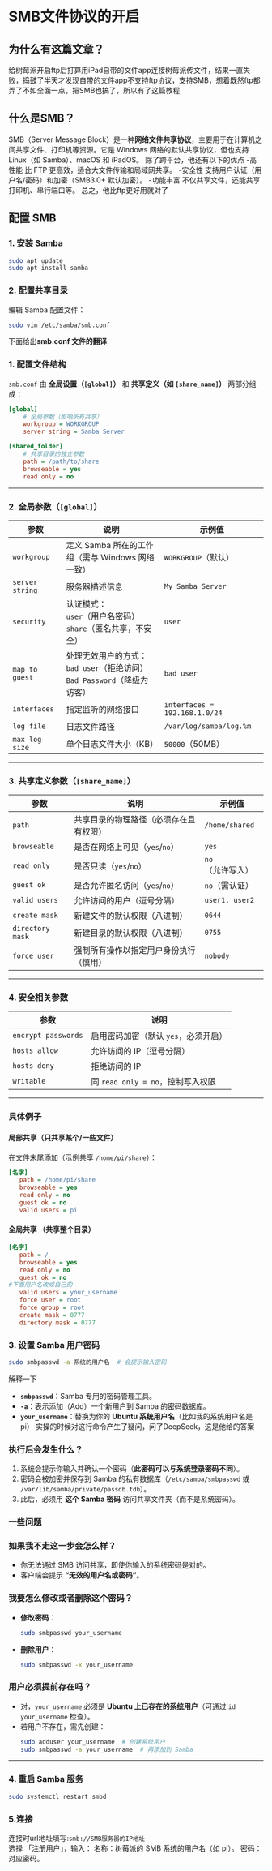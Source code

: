  # SMB文件协议的开启
 
 ## 为什么有这篇文章？
 给树莓派开启ftp后打算用iPad自带的文件app连接树莓派传文件，结果一直失败，捣鼓了半天才发现自带的文件app不支持ftp协议，支持SMB，想着既然ftp都弄了不如全面一点，把SMB也搞了，所以有了这篇教程  
 ## 什么是SMB？
 SMB（Server Message Block）是一种**网络文件共享协议**，主要用于在计算机之间共享文件、打印机等资源。它是 Windows 网络的默认共享协议，但也支持 Linux（如 Samba）、macOS 和 iPadOS。
除了跨平台，他还有以下的优点
-高性能
比 FTP 更高效，适合大文件传输和局域网共享。
-安全性
支持用户认证（用户名/密码）和加密（SMB3.0+ 默认加密）。
-功能丰富
不仅共享文件，还能共享打印机、串行端口等。
总之，他比ftp更好用就对了
## 配置 SMB 
### **1. 安装 Samba**
```bash
sudo apt update
sudo apt install samba
```

### **2. 配置共享目录**
编辑 Samba 配置文件：
```bash
sudo vim /etc/samba/smb.conf
```
下面给出**smb.conf 文件的翻译**
### **1. 配置文件结构**
`smb.conf` 由 **全局设置（`[global]`）** 和 **共享定义（如 `[share_name]`）** 两部分组成：
```ini
[global]
    # 全局参数（影响所有共享）
    workgroup = WORKGROUP
    server string = Samba Server

[shared_folder]
    # 共享目录的独立参数
    path = /path/to/share
    browseable = yes
    read only = no
```

---

### **2. 全局参数（`[global]`）**
| **参数**               | **说明**                                                                 | **示例值**                     |
|------------------------|-------------------------------------------------------------------------|-------------------------------|
| `workgroup`           | 定义 Samba 所在的工作组（需与 Windows 网络一致）                          | `WORKGROUP`（默认）           |
| `server string`       | 服务器描述信息                                                           | `My Samba Server`             |
| `security`            | 认证模式：<br> `user`（用户名密码）<br> `share`（匿名共享，不安全）       | `user`                        |
| `map to guest`        | 处理无效用户的方式：<br> `bad user`（拒绝访问）<br> `Bad Password`（降级为访客） | `bad user`                    |
| `interfaces`          | 指定监听的网络接口                                                       | `interfaces = 192.168.1.0/24` |
| `log file`            | 日志文件路径                                                             | `/var/log/samba/log.%m`       |
| `max log size`        | 单个日志文件大小（KB）                                                   | `50000`（50MB）               |

---

### **3. 共享定义参数（`[share_name]`）**
| **参数**          | **说明**                                                                 | **示例值**               |
|-------------------|-------------------------------------------------------------------------|-------------------------|
| `path`           | 共享目录的物理路径（必须存在且有权限）                                    | `/home/shared`          |
| `browseable`     | 是否在网络上可见（`yes`/`no`）                                           | `yes`                   |
| `read only`      | 是否只读（`yes`/`no`）                                                  | `no`（允许写入）        |
| `guest ok`       | 是否允许匿名访问（`yes`/`no`）                                           | `no`（需认证）          |
| `valid users`    | 允许访问的用户（逗号分隔）                                                | `user1, user2`          |
| `create mask`    | 新建文件的默认权限（八进制）                                              | `0644`                  |
| `directory mask` | 新建目录的默认权限（八进制）                                              | `0755`                  |
| `force user`     | 强制所有操作以指定用户身份执行（慎用）                                    | `nobody`                |

---

### **4. 安全相关参数**
| **参数**               | **说明**                                                                 |
|------------------------|-------------------------------------------------------------------------|
| `encrypt passwords`    | 启用密码加密（默认 `yes`，必须开启）                                     |
| `hosts allow`          | 允许访问的 IP（逗号分隔）                                                |
| `hosts deny`           | 拒绝访问的 IP                                                            |
| `writable`            | 同 `read only = no`，控制写入权限                                        |

---

### 具体例子
#### 局部共享（只共享某个/一些文件）
在文件末尾添加（示例共享 `/home/pi/share`）：
```ini
[名字]
   path = /home/pi/share
   browseable = yes
   read only = no
   guest ok = no
   valid users = pi
```
#### 全局共享 （共享整个目录）
```ini
[名字]
   path = /
   browseable = yes
   read only = no
   guest ok = no
#下面用户名改成自己的
   valid users = your_username
   force user = root  
   force group = root
   create mask = 0777
   directory mask = 0777
```
### **3. 设置 Samba 用户密码**
```bash
sudo smbpasswd -a 系统的用户名  # 会提示输入密码
```
解释一下
- **`smbpasswd`**：Samba 专用的密码管理工具。
- **`-a`**：表示添加（Add）一个新用户到 Samba 的密码数据库。
- **`your_username`**：替换为你的 **Ubuntu 系统用户名**（比如我的系统用户名是pi）
实操的时候对这行命令产生了疑问，问了DeepSeek，这是他给的答案
### **执行后会发生什么？**
1. 系统会提示你输入并确认一个密码（**此密码可以与系统登录密码不同**）。
2. 密码会被加密并保存到 Samba 的私有数据库（`/etc/samba/smbpasswd` 或 `/var/lib/samba/private/passdb.tdb`）。
3. 此后，必须用 **这个 Samba 密码** 访问共享文件夹（而不是系统密码）。
### **一些问题**
### 如果我不走这一步会怎么样？
- 你无法通过 SMB 访问共享，即使你输入的系统密码是对的。  
- 客户端会提示 **“无效的用户名或密码”**。

### 我要怎么修改或者删除这个密码？
- **修改密码**：  
  ```bash
  sudo smbpasswd your_username
  ```
- **删除用户**：  
  ```bash
  sudo smbpasswd -x your_username
  ```

### 用户必须提前存在吗？
- 对，`your_username` 必须是 **Ubuntu 上已存在的系统用户**（可通过 `id your_username` 检查）。  
- 若用户不存在，需先创建：  
  ```bash
  sudo adduser your_username  # 创建系统用户
  sudo smbpasswd -a your_username  # 再添加到 Samba
  ```

---

### **4. 重启 Samba 服务**
```bash
sudo systemctl restart smbd
```
### **5.连接**
连接时url地址填写:`smb://SMB服务器的IP地址`  
选择 「注册用户」，输入：
名称：树莓派的 SMB 系统的用户名（如 pi）。
密码：对应密码。